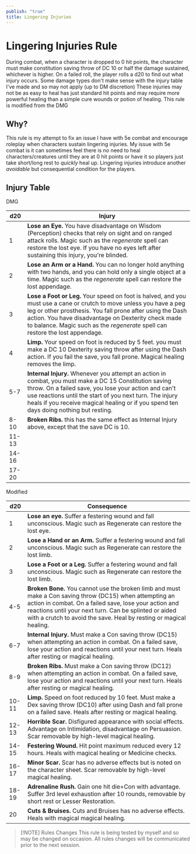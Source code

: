 ```yaml
---
publish: "true"
title: Lingering Injuries
---
```

# Lingering Injuries Rule
During combat, when a character is dropped to 0 hit points, the character must make constitution saving throw of DC 10 or half the damage sustained, whichever is higher. On a failed roll, the player rolls a d20 to find out what injury occurs. Some damage types don't make sense with the injury table I've made and so may not apply (up to DM discretion) These injuries may not be as easy to heal has just standard hit points and may require more powerful healing than a simple cure wounds or potion of healing.
This rule is modified from the DMG

## Why?
This rule is my attempt to fix an issue I have with 5e combat and encourage roleplay when characters sustain lingering injuries. My issue with 5e combat is it can sometimes feel there is no need to heal characters/creatures until they are at 0 hit points or have it so players just take short/long rest to *quickly* heal up. Lingering injuries introduce another *avoidable* but consequential condition for the players.

## Injury Table
DMG

| d20   | Injury                                                                                                                                                                                                                                                                                                                    |
| ----- | ------------------------------------------------------------------------------------------------------------------------------------------------------------------------------------------------------------------------------------------------------------------------------------------------------------------------- |
| 1     | **Lose an Eye.** You have disadvantage on Wisdom (Perception) checks that rely on sight and on ranged attack rolls. Magic such as the *regenerate* spell can restore the lost eye. If you have no eyes left after sustaining this injury, you're blinded.                                                                 |
| 2     | **Lose an Arm or a Hand.** You can no longer hold anything with two hands, and you can hold only a single object at a time. Magic such as the *regenerate* spell can restore the lost appendage.                                                                                                                          |
| 3     | **Lose a Foot or Leg.** Your speed on foot is halved, and you must use a cane or crutch to move unless you have a peg leg or other prosthesis. You fall prone after using the Dash action. You have disadvantage on Dexterity check made to balance. Magic such as the *regenerate* spell can restore the lost appendage. |
| 4     | **Limp.** Your speed on foot is reduced by 5 feet. you must make a DC 10 Dexterity saving throw after using the Dash action. If you fail the save, you fall prone. Magical healing removes the limp.                                                                                                                      |
| 5-7   | **Internal Injury.** Whenever you attempt an action in combat, you must make a DC 15 Constitution saving throw. On a failed save, you lose your action and can't use reactions until the start of you next turn. The injury heals if you receive magical healing or if you spend ten days doing nothing but resting.      |
| 8-10  | **Broken Ribs.** this has the same effect as Internal Injury above, except that the save DC is 10.                                                                                                                                                                                                                        |
| 11-13 |                                                                                                                                                                                                                                                                                                                           |
| 14-16 |                                                                                                                                                                                                                                                                                                                           |
| 17-20 |                                                                                                                                                                                                                                                                                                                           |
Modified

| d20   | Consequence                                                                                                                                                                                                                                                                                       |
| ----- | ------------------------------------------------------------------------------------------------------------------------------------------------------------------------------------------------------------------------------------------------------------------------------------------------- |
| 1     | **Lose an eye.** Suffer a festering wound and fall unconscious. Magic such as Regenerate can restore the lost eye.                                                                                                                                                                                |
| 2     | **Lose a Hand or an Arm.** Suffer a festering wound and fall unconscious. Magic such as Regenerate can restore the lost limb.                                                                                                                                                                     |
| 3     | **Lose a Foot or a Leg.** Suffer a festering wound and fall unconscious. Magic such as Regenerate can restore the lost limb.                                                                                                                                                                      |
| 4-5   | **Broken Bone.** You cannot use the broken limb and must make a Con saving throw (DC15) when attempting an action in combat. On a failed save, lose your action and reactions until your next turn. Can be splinted or aided with a crutch to avoid the save. Heal by resting or magical healing. |
| 6-7   | **Internal Injury.** Must make a Con saving throw (DC15) when attempting an action in combat. On a failed save, lose your action and reactions until your next turn. Heals after resting or magical healing.                                                                                      |
| 8-9   | **Broken Ribs.** Must make a Con saving throw (DC12) when attempting an action in combat. On a failed save, lose your action and reactions until your next turn. Heals after resting or magical healing.                                                                                          |
| 10-11 | **Limp.** Speed on foot reduced by 10 feet. Must make a Dex saving throw (DC10) after using Dash and fall prone on a failed save. Heals after resting or magical healing.                                                                                                                         |
| 12-13 | **Horrible Scar.** Disfigured appearance with social effects. Advantage on Intimidation, disadvantage on Persuasion. Scar removable by high-level magical healing.                                                                                                                                |
| 14-15 | **Festering Wound.** Hit point maximum reduced every 12 hours. Heals with magical healing or Medicine checks.                                                                                                                                                                                     |
| 16-17 | **Minor Scar.** Scar has no adverse effects but is noted on the character sheet. Scar removable by high-level magical healing.                                                                                                                                                                    |
| 18-19 | **Adrenaline Rush.** Gain one hit die+Con with advantage. Suffer 3rd level exhaustion after 10 rounds, removable by short rest or Lesser Restoration.                                                                                                                                             |
| 20    | **Cuts & Bruises.** Cuts and Bruises has no adverse effects. Heals with magical magical healing.                                                                                                                                                                                                  |

> [!NOTE] Rules Changes
> This rule is being tested by myself and so may be changed on occasion. All rules changes will be communicated prior to the next session.
